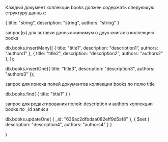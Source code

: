 Каждый документ коллекции books должен содержать следующую структуру данных:

{
title: "string",
description: "string",
authors: "string"
}

запрос(ы) для вставки данных минимум о двух книгах в коллекцию books

db.books.insertMany([
{ title: "title1", description: "description1", authors: "authors1" },
{ title: "title2", description: "description2", authors: "authors2" },
]);

db.books.insertOne({ title: "title3", description: "description3", authors: "authors3" });

запрос для поиска полей документов коллекции books по полю title

db.books.find( { title: "title1" } )

запрос для редактирования полей: description и authors коллекции books по \_id записи

db.books.updateOne(
{ \_id: "636ac2dfbdaa082eff9d5af8" },
{
$set:{
description: "description4", authors: "authors4"
}
}

)

